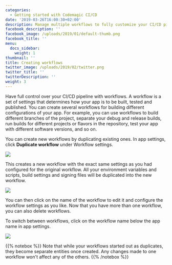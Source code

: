 ```yaml
---
categories:
  - Getting started with Codemagic CI/CD
date: '2019-03-26T16:00:30+02:00'
description: Manage multiple workflows to fully customize your CI/CD pipeline
facebook_description: ''
facebook_image: /uploads/2019/01/default-thumb.png
facebook_title: ''
menu:
  docs_sidebar:
    weight: 1
thumbnail: ''
title: Creating workflows
twitter_image: /uploads/2019/02/twitter.png
twitter_title: ''
twitterDescription: ''
weight: 3
---
```


Have full control over your CI/CD pipeline with workflows. A workflow is a set of settings that determines how your app is to be built, tested and published. You can create several workflows for building different configurations of your app. For example, you can use workflows to build different branches of the project, separate your debug and release builds, run builds for different projects or flavors in the repository, test your app with different software versions, and so on.

You can create new workflows by duplicating existing ones. In app settings, click **Duplicate workflow** under Workflow settings.

![](/uploads/duplicate_ed.png)

This creates a new workflow with the exact same settings as you had configured for the original workflow. All your environment variables and scripts, build settings and signing files will be duplicated into the new workflow.

![](/uploads/duplicate_created.PNG)

You can then click on the name of the workflow to edit it and configure the workflow settings as you like. Now that you have more than one workflow, you can also delete workflows.

To switch between workflows, click on the workflow name below the app name in app settings.

![](/uploads/select_workflow_ed.png)

{{% notebox %}}
Note that while your workflows started out as duplicates, they become separate entities once created. Any changes made to one workflow won't affect any of the others.
{{% /notebox %}}
